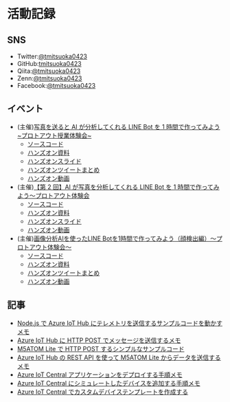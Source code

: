 # 活動記録

## SNS

- Twitter:[@tmitsuoka0423](https://twitter.com/tmitsuoka0423)
- GitHub:[tmitsuoka0423](https://github.com/tmitsuoka0423)
- Qiita:[@tmitsuoka0423](https://qiita.com/tmitsuoka0423)
- Zenn:[@tmitsuoka0423](https://zenn.dev/tmitsuoka0423)
- Facebook:[@tmitsuoka0423](https://www.facebook.com/tmitsuoka0423/)

## イベント

- (主催)[写真を送ると AI が分析してくれる LINE Bot を 1 時間で作ってみよう ~プロトアウト授業体験会~](https://protoout.connpass.com/event/203577/)
  - [ソースコード](https://github.com/tmitsuoka0423/line-bot-azure-face-api-handson)
  - [ハンズオン資料](https://qiita.com/tmitsuoka0423/items/b468ab8eb9c0639257dd)
  - [ハンズオンスライド](https://speakerdeck.com/tmitsuoka0423/xie-zhen-wosong-rutoaigafen-xi-sitekureru-line-botwo1shi-jian-dezuo-tutemiyou)
  - [ハンズオンツイートまとめ](https://togetter.com/li/1678609)
  - [ハンズオン動画](https://youtu.be/DFY8NH6kyDM)
- (主催)[【第 2 回】AI が写真を分析してくれる LINE Bot を 1 時間で作ってみよう～プロトアウト体験会](https://protoout.connpass.com/event/205530/)
  - [ソースコード](https://github.com/tmitsuoka0423/line-bot-azure-face-api-handson)
  - [ハンズオン資料](https://qiita.com/tmitsuoka0423/items/b468ab8eb9c0639257dd)
  - [ハンズオンスライド](https://speakerdeck.com/tmitsuoka0423/xie-zhen-wosong-rutoaigafen-xi-sitekureru-line-botwo1shi-jian-dezuo-tutemiyou)
  - [ハンズオン動画](https://youtu.be/lE0KSvWGeXg)
- (主催)[画像分析AIを使ったLINE Botを1時間で作ってみよう（顔検出編）～プロトアウト体験会～](https://protoout.connpass.com/event/208886/)
  - [ソースコード](https://github.com/tmitsuoka0423/line-bot-azure-face-api-face-detection-handson)
  - [ハンズオン資料](https://zenn.dev/tmitsuoka0423/books/b21e50db77ff1eab89a3)
  - [ハンズオンツイートまとめ](https://togetter.com/li/1704109)
  - [ハンズオン動画](https://youtu.be/xyeYJfa0bFQ)

## 記事

- [Node.js で Azure IoT Hub にテレメトリを送信するサンプルコードを動かすメモ](https://qiita.com/tmitsuoka0423/items/bbc5ea0f462752e31c1f)
- [Azure IoT Hub に HTTP POST でメッセージを送信するメモ](https://qiita.com/tmitsuoka0423/items/bfcc91d50cd0fe312f6c)
- [M5ATOM Lite で HTTP POST するシンプルなサンプルコード](https://qiita.com/tmitsuoka0423/items/bc8bd589442b5c2279a7)
- [Azure IoT Hub の REST API を使って M5ATOM Lite からデータを送信するメモ](https://qiita.com/tmitsuoka0423/items/67f66ced5aa4b79ff169)
- [Azure IoT Central アプリケーションをデプロイする手順メモ](https://qiita.com/tmitsuoka0423/items/400588ab72ca0c76d678)
- [Azure IoT Central にシミュレートしたデバイスを追加する手順メモ](https://qiita.com/tmitsuoka0423/items/aaadb2e744c3c00ee18b)
- [Azure IoT Central でカスタムデバイステンプレートを作成する](https://qiita.com/tmitsuoka0423/items/16904df6f094b835f8af)
